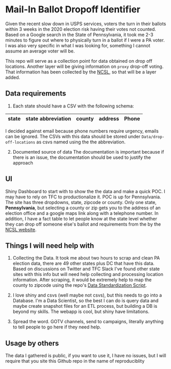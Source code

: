 # Mail-In Ballot Dropoff Identifier
Given the recent slow down in USPS services, voters the turn in their ballots within 3 weeks in the 2020 election risk having their votes not counted. Based on a Google search in the State of Pennsylvania, it took me 2-3 minutes to figure out where to physically turn in a ballot if I were a PA voter. I was also very specific in what I was looking for, something I cannot assume an average voter will be.

This repo will serve as a collection point for data obtained on drop off locations. Another layer will be giving information on `proxy` drop-off voting. That information has been collected by the [NCSL](https://www.ncsl.org/research/elections-and-campaigns/vopp-table-10-who-can-collect-and-return-an-absentee-ballot-other-than-the-voter.aspx#table), so that will be a layer added.

## Data requirements
1. Each state should have a CSV with the following schema:

|state |state abbreviation|county              |address              | Phone
|:-----|:-----|:---------------------|:-----|:---------------------|


I decided against email because phone numbers require urgency, emails can be ignored.
The CSVs with this data should be stored under `Data/drop-off-locations` as csvs named using the the abbreviation.

2. Documented source of data
  The documentation is important because if there is an issue, the documentation should be used to justify the approach

## UI
Shiny Dashboard to start with to show the the data and make a quick POC. I may have to rely on TFC to productionalize it.
POC is up for Pennsylvania. The site has three dropdowns, state, zipcode or county. Only one state, **Pennsylvania**, but selecting a county or zip gets you to the address of an election office and a google maps link along with a telephone number.
In addition, I have a fact table to let people know at the state level whether they can drop off someone else's ballot and requirements from the by the [NCSL website](https://www.ncsl.org/research/elections-and-campaigns/vopp-table-10-who-can-collect-and-return-an-absentee-ballot-other-than-the-voter.aspx#table).

## Things I will need help with
1. Collecting the Data. It took me about two hours to scrap and clean PA election data, there are 49 other states plus DC that have this data. Based on discussions on Twitter and TFC Slack I've found other state sites with this info but will need help collecting and processing location information. After scraping, it would be extremely help to map the county to zipcode using the repo's [Data Standardization Script](https://github.com/arifyali/mail-in-ballot-dropoff/blob/master/scripts/cleaning/Data_standardization.R).

2. I love shiny and csvs (well maybe not csvs), but this needs to go into a Database. I'm a Data Scientist, so the best I can do is query data and maybe create snapshot files for an ETL process, but building a DB is beyond my skills. The webapp is cool, but shiny have limitations. 

3. Spread the word. GOTV channels, send to campaigns, literally anything to tell people to go here if they need help.


## Usage by others
The data I gathered is public, if you want to use it, I have no issues, but I will require that you site this Github repo in the name of reproduciblity
